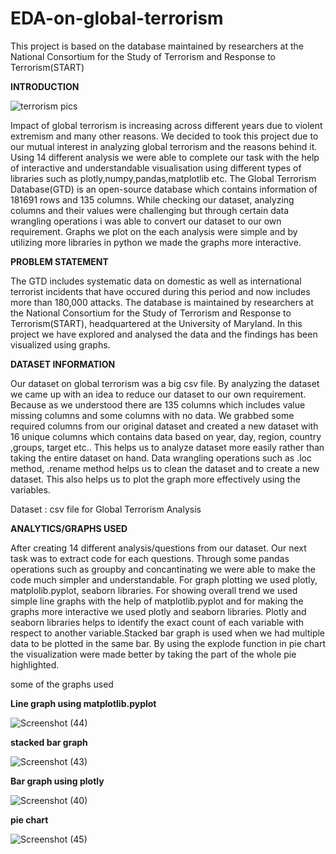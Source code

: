 # EDA-on-global-terrorism
This project is based on the database maintained by researchers at the National Consortium for the Study of Terrorism and Response to Terrorism(START)

**INTRODUCTION**

![terrorism pics](https://user-images.githubusercontent.com/121782863/217160979-19f8978f-9eb4-4126-a033-f2f3498fc1e4.jpg)

Impact of global terrorism is increasing across different years due to violent extremism and many other reasons. We decided to took this project due to our mutual interest in analyzing global terrorism and the reasons behind it. Using 14 different analysis we were able to complete our task with the help of interactive and understandable visualisation using different types of libraries such as plotly,numpy,pandas,matplotlib etc. The Global Terrorism Database(GTD) is an open-source database which contains information of 181691 rows and 135 columns. While checking our dataset, analyzing columns and their values were challenging but through certain data wrangling operations i was able to convert our dataset to our own requirement. Graphs we plot on the each analysis were simple and by utilizing more libraries in python we made the graphs more interactive.

**PROBLEM STATEMENT**

The GTD includes systematic data on domestic as well as international terrorist incidents that have occured during this period and now includes more than 180,000 attacks. The database is maintained by researchers at the National Consortium for the Study of Terrorism and Response to Terrorism(START), headquartered at the University of Maryland. In this project we have explored and analysed the data and the findings has been visualized using graphs.

**DATASET INFORMATION**

Our dataset on global terrorism was a big csv file. By analyzing the dataset we came up with an idea to reduce our dataset to our own requirement. Because as we understood there are 135 columns which includes value missing columns and some columns with no data. We grabbed some required columns from our original dataset and created a new dataset with 16 unique columns which contains data based on year, day, region, country ,groups, target etc.. This helps us to analyze dataset more easily rather than taking the entire dataset on hand. Data wrangling operations such as .loc method, .rename method  helps us to clean the dataset and to create a new dataset. This also helps us to plot the graph more effectively using the variables.

Dataset : csv file for Global Terrorism Analysis

**ANALYTICS/GRAPHS USED**

After creating 14 different analysis/questions from our dataset. Our next task was to extract code for each questions. Through some pandas operations such as groupby and concantinating we were able to make the code much simpler and understandable. For graph plotting we used plotly, matplolib.pyplot, seaborn libraries. For showing overall trend we used simple line graphs with the help of matplotlib.pyplot and for making the graphs more interactive we used plotly and seaborn libraries. Plotly and seaborn libraries helps to identify the exact count of each variable with respect to another variable.Stacked bar graph is used when we had multiple data to be plotted in the same bar. By using the explode function in pie chart the visualization were made better by taking the part of the whole pie highlighted.

some of the graphs used

**Line graph using matplotlib.pyplot**

![Screenshot (44)](https://user-images.githubusercontent.com/121782863/217161329-b01dda06-d00a-4c84-a991-4bbe9333faba.png)

**stacked bar graph**

![Screenshot (43)](https://user-images.githubusercontent.com/121782863/217161465-c6d55012-ca69-4abd-809a-d0a52047f5fb.png)

**Bar graph using plotly**

![Screenshot (40)](https://user-images.githubusercontent.com/121782863/217161592-bf936237-c97b-462c-a5fa-66853ab0d384.png)

**pie chart**

![Screenshot (45)](https://user-images.githubusercontent.com/121782863/217161905-a6be3333-c2eb-46cb-a22d-7e65070ea552.png)



